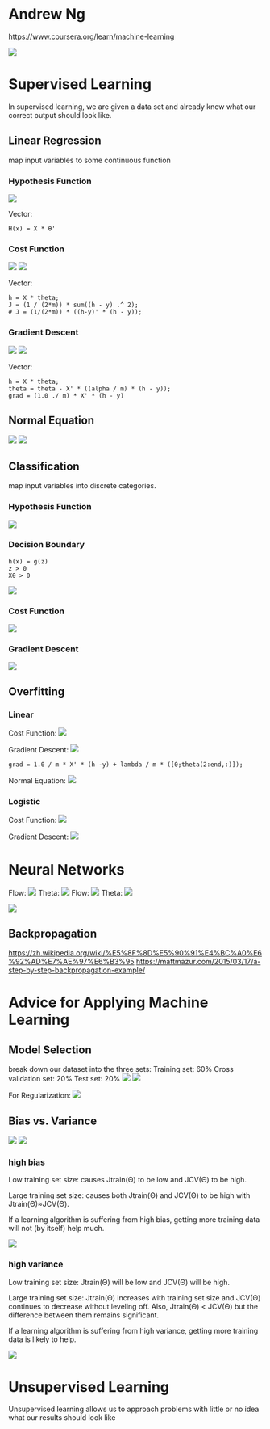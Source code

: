 # Andrew Ng
https://www.coursera.org/learn/machine-learning

![](./images/X.png)

# Supervised Learning
In supervised learning, we are given a data set and already know what our correct output should look like.

## Linear Regression
map input variables to some continuous function

### Hypothesis Function
![](./images/hypothesis_function.png)

Vector:
```
H(x) = X * θ'
```

### Cost Function
![](./images/cost_function.png)
![](./images/cost_function_plot.png)

Vector:
```
h = X * theta;
J = (1 / (2*m)) * sum((h - y) .^ 2);
# J = (1/(2*m)) * ((h-y)' * (h - y));
```

### Gradient Descent
![](./images/gradient_descent.png)
![](./images/gradient_descent_linear.png)

Vector:
```
h = X * theta;
theta = theta - X' * ((alpha / m) * (h - y));
grad = (1.0 ./ m) * X' * (h - y)
```

## Normal Equation
![](./images/normal_equation.png)
![](./images/compare.png)


## Classification
map input variables into discrete categories.

### Hypothesis Function
![](./images/classification.png)

### Decision Boundary
```
h(x) = g(z)
z > 0
Xθ > 0
```
![](./images/decision_boundary.png)

### Cost Function
![](./images/cost_function_classification.png)

### Gradient Descent
![](./images/gradient_descent_classification.png)

## Overfitting

### Linear
Cost Function:
![](./images/overfitting_linear_cf.png)

Gradient Descent:
![](./images/overfitting_linear_gd.png)
```
grad = 1.0 / m * X' * (h -y) + lambda / m * ([0;theta(2:end,:)]);
```

Normal Equation:
![](./images/overfitting_ne.png)

### Logistic

Cost Function:
![](./images/overfitting_logistic_cf.png)

Gradient Descent:
![](./images/overfitting_logistic_gd.png)

# Neural Networks
Flow:
![](./images/nn_flow_1.png)
Theta:
![](./images/nn_theta_1.png)
Flow:
![](./images/nn_flow_2.png)
Theta:
![](./images/nn_theta_2.png)

![](./images/nn_d.png)

## Backpropagation 
https://zh.wikipedia.org/wiki/%E5%8F%8D%E5%90%91%E4%BC%A0%E6%92%AD%E7%AE%97%E6%B3%95
https://mattmazur.com/2015/03/17/a-step-by-step-backpropagation-example/

# Advice for Applying Machine Learning

## Model Selection
break down our dataset into the three sets:
Training set: 60%
Cross validation set: 20%
Test set: 20%
![](./images/model_selection_1.png)
![](./images/model_selection_2.png)

For Regularization:
![](./images/model_selection_3.png)

## Bias vs. Variance
![](./images/model_selection_4.png)
![](./images/model_selection_5.png)

### high bias
Low training set size: causes Jtrain(Θ) to be low and JCV(Θ) to be high.

Large training set size: causes both Jtrain(Θ) and JCV(Θ) to be high with Jtrain(Θ)≈JCV(Θ).

If a learning algorithm is suffering from high bias, getting more training data will not (by itself) help much.

![](./images/model_selection_6.png)

### high variance

Low training set size: Jtrain(Θ) will be low and JCV(Θ) will be high.

Large training set size: Jtrain(Θ) increases with training set size and JCV(Θ) continues to decrease without leveling off. Also, Jtrain(Θ) < JCV(Θ) but the difference between them remains significant.

If a learning algorithm is suffering from high variance, getting more training data is likely to help.

![](./images/model_selection_7.png)

# Unsupervised Learning
Unsupervised learning allows us to approach problems with little or no idea what our results should look like


